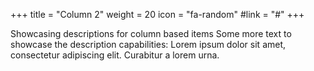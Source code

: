 +++
title = "Column 2"
weight = 20
icon = "fa-random"
#link = "#"
+++

Showcasing descriptions for column based items
Some more text to showcase the description capabilities:
Lorem ipsum dolor sit amet, consectetur adipiscing elit.
Curabitur a lorem urna.
